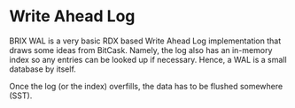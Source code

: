 #   Write Ahead Log

BRIX WAL is a very basic RDX based Write Ahead Log implementation
that draws some ideas from BitCask. Namely, the log also has an
in-memory index so any entries can be looked up if necessary.
Hence, a WAL is a small database by itself.

Once the log (or the index) overfills, the data has to be flushed
somewhere (SST).
